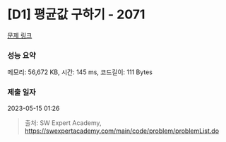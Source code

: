 # [D1] 평균값 구하기 - 2071 

[문제 링크](https://swexpertacademy.com/main/code/problem/problemDetail.do?contestProbId=AV5QRnJqA5cDFAUq) 

### 성능 요약

메모리: 56,672 KB, 시간: 145 ms, 코드길이: 111 Bytes

### 제출 일자

2023-05-15 01:26



> 출처: SW Expert Academy, https://swexpertacademy.com/main/code/problem/problemList.do